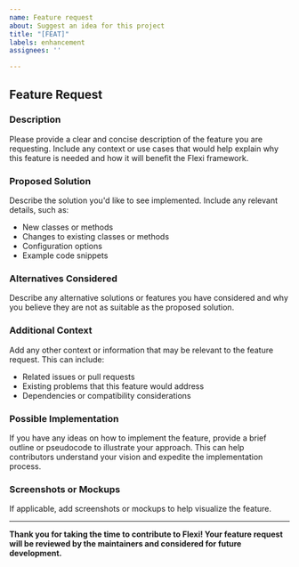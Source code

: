 ```yaml
---
name: Feature request
about: Suggest an idea for this project
title: "[FEAT]"
labels: enhancement
assignees: ''

---
```


## Feature Request

### Description

Please provide a clear and concise description of the feature you are requesting. Include any context or use cases that would help explain why this feature is needed and how it will benefit the Flexi framework.

### Proposed Solution

Describe the solution you'd like to see implemented. Include any relevant details, such as:

- New classes or methods
- Changes to existing classes or methods
- Configuration options
- Example code snippets

### Alternatives Considered

Describe any alternative solutions or features you have considered and why you believe they are not as suitable as the proposed solution.

### Additional Context

Add any other context or information that may be relevant to the feature request. This can include:

- Related issues or pull requests
- Existing problems that this feature would address
- Dependencies or compatibility considerations

### Possible Implementation

If you have any ideas on how to implement the feature, provide a brief outline or pseudocode to illustrate your approach. This can help contributors understand your vision and expedite the implementation process.

### Screenshots or Mockups

If applicable, add screenshots or mockups to help visualize the feature.

---

**Thank you for taking the time to contribute to Flexi! Your feature request will be reviewed by the maintainers and considered for future development.**
